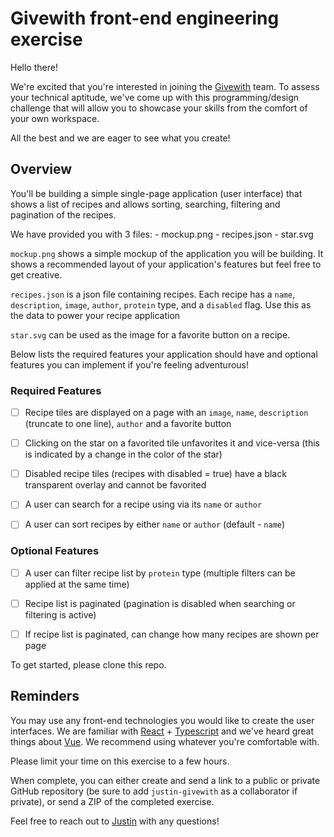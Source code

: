 # Givewith front-end engineering exercise
Hello there!

We're excited that you're interested in joining the [Givewith](https://www.givewith.com/) team. To assess your technical aptitude, we've come up with this programming/design challenge that will allow you to showcase your skills from the comfort of your own workspace.

All the best and we are eager to see what you create!

## Overview
You'll be building a simple single-page application (user interface) that shows a list of recipes and allows sorting, searching, filtering and pagination of the recipes.

We have provided you with 3 files:
    - mockup.png
    - recipes.json
    - star.svg

`mockup.png` shows a simple mockup of the application you will be building. It shows a recommended layout of your application's features but feel free to get creative.

`recipes.json` is a json file containing recipes. Each recipe has a `name`, `description`, `image`, `author`, `protein` type, and a `disabled` flag. Use this as the data to power your recipe application

`star.svg` can be used as the image for a favorite button on a recipe.

Below lists the required features your application should have and optional features you can implement if you're feeling adventurous!

### Required Features
- [ ] Recipe tiles are displayed on a page with an `image`, `name`, `description` (truncate to one line), `author` and a favorite button

- [ ] Clicking on the star on a favorited tile unfavorites it and vice-versa (this is indicated by a change in the color of the star)

- [ ] Disabled recipe tiles (recipes with disabled = true) have a black transparent overlay and cannot be favorited

- [ ] A user can search for a recipe using via its `name` or `author`

- [ ] A user can sort recipes by either `name` or `author` (default - `name`)

### Optional Features
- [ ] A user can filter recipe list by `protein` type (multiple filters can be applied at the same time)

- [ ] Recipe list is paginated (pagination is disabled when searching or filtering is active)

- [ ] If recipe list is paginated, can change how many recipes are shown per page


To get started, please clone this repo.

## Reminders

You may use any front-end technologies you would like to create the user interfaces. We are familiar with [React](https://reactjs.org/) + [Typescript](https://www.typescriptlang.org/) and we've heard great things about [Vue](https://vuejs.org/). We recommend using whatever you're comfortable with.

Please limit your time on this exercise to a few hours.

When complete, you can either create and send a link to a public or private GitHub repository (be sure to add `justin-givewith` as a collaborator if private), or send a ZIP of the completed exercise.

Feel free to reach out to [Justin](mailto:justin.travis@givewith.com) with any questions!

